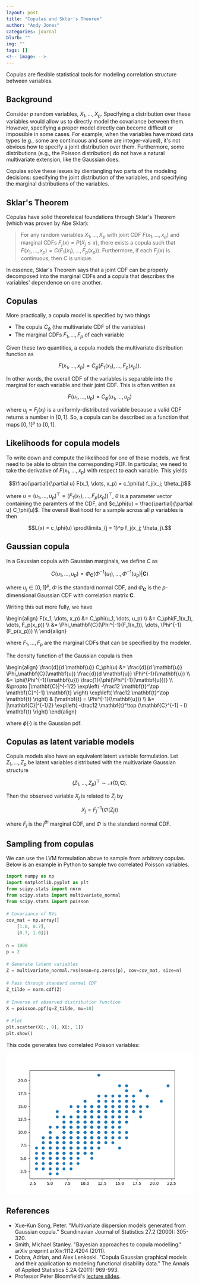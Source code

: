 ```yaml
---
layout: post
title: "Copulas and Sklar's Theorem"
author: "Andy Jones"
categories: journal
blurb: ""
img: ""
tags: []
<!-- image: -->
---
```


Copulas are flexible statistical tools for modeling correlation structure between variables.

## Background

Consider $p$ random variables, $X_1, \dots, X_p$. Specifying a distribution over these variables would allow us to directly model the covariance between them. However, specifying a proper model directly can become difficult or impossible in some cases. For example, when the variables have mixed data types (e.g., some are continuous and some are integer-valued), it's not obvious how to specify a joint distribution over them. Furthermore, some distributions (e.g., the Poisson distribution) do not have a natural multivariate extension, like the Gaussian does.

Copulas solve these issues by dientangling two parts of the modeling decisions: specifying the joint distribution of the variables, and specifying the marginal distributions of the variables.

## Sklar's Theorem

Copulas have solid theoreteical foundations through Sklar's Theorem (which was proven by Abe Sklar):

> For any random variables $X_1, \dots, X_p$ with joint CDF $F(x_1, \dots, x_p)$ and marginal CDFs $F_j(x) = P(X_j \leq x)$, there exists a copula such that $F(x_1, \dots, x_p) = C(F_1(x_1), \dots, F_p(x_p))$.
> Furthermore, if each $F_j(x)$ is continuous, then $C$ is unique.

In essence, Sklar's Theorem says that a joint CDF can be properly decomposed into the marginal CDFs and a copula that describes the variables' dependence on one another.

## Copulas

More practically, a copula model is specified by two things

- The copula $C_\phi$ (the multivariate CDF of the variables)
- The marginal CDFs $F_1, \dots, F_p$ of each variable

Given these two quantities, a copula models the multivariate distribution function as

$$F(x_1, \dots, x_p) = C_\phi(F_1(x_1), \dots, F_p(x_p)).$$

In other words, the overall CDF of the variables is separable into the marginal for each variable and their joint CDF. This is often written as 

$$F(u_1, \dots, u_p) = C_\phi(u_1, \dots, u_p)$$

where $u_j = F_j(x_j)$ is a uniformly-distributed variable because a valid CDF returns a number in $[0, 1]$. So, a copula can be described as a function that maps $[0, 1]^p$ to $[0, 1]$.


## Likelihoods for copula models

To write down and compute the likelihood for one of these models, we first need to be able to obtain the corresponding PDF. In particular, we need to take the derivative of $F(x_1, \dots, x_p)$ with respect to each variable. This yields

$$\frac{\partial}{\partial u} F(x_1, \dots, x_p) = c_\phi(u) f_j(x_j; \theta_j)$$

where $u = (u_1, \dots, u_p)^\top = (F_1(x_1), \dots, F_p(x_p))^\top$, $\theta$ is a parameter vector containing the paramters of the CDF, and $c_\phi(u) = \frac{\partial}{\partial u} C_\phi(u)$. The overall likelihood for a sample across all $p$ variables is then

$$L(x) =  c_\phi(u) \prod\limits_{j = 1}^p f_j(x_j; \theta_j).$$

## Gaussian copula

In a Gaussian copula with Gaussian marginals, we define $C$ as 

$$C(u_1, \dots, u_p) = \Phi_\mathbf{C}(\Phi^{-1}(u_1), \dots, \Phi^{-1}(u_p) | \mathbf{C})$$

where $u_j \in [0, 1]^p$, $\Phi$ is the standard normal CDF, and $\Phi_\mathbf{C}$ is the $p$-dimensional Gaussian CDF with correlation matrix $\mathbf{C}$.

Writing this out more fully, we have

\begin{align} F(x_1, \dots, x_p) &= C_\phi(u_1, \dots, u_p) \\\ &= C_\phi(F_1(x_1), \dots, F_p(x_p)) \\\ &= \Phi_\mathbf{C}(\Phi^{-1}(F_1(x_1)), \dots, \Phi^{-1}(F_p(x_p))) \\\ \end{align}

where $F_1, \dots, F_p$ are the marginal CDFs that can be specified by the modeler.

The density function of the Gaussian copula is then

\begin{align} \frac{d}{d \mathbf{u}} C_\phi(u) &= \frac{d}{d \mathbf{u}} \Phi_\mathbf{C}(\mathbf{u}) \frac{d}{d \mathbf{u}} \Phi^{-1}(\mathbf{u}) \\\ &= \phi(\Phi^{-1}(\mathbf{u})) \frac{1}{\phi(\Phi^{-1}(\mathbf{u}))} \\\ &\propto \|\mathbf{C}\|^{-1/2} \exp\left( -\frac12 \mathbf{t}^\top \mathbf{C}^{-1} \mathbf{t} \right) \exp\left( \frac12 \mathbf{t}^\top \mathbf{t} \right) & (\mathbf{t} = \Phi^{-1}(\mathbf{u})) \\\ &= \|\mathbf{C}\|^{-1/2} \exp\left( -\frac12 \mathbf{t}^\top (\mathbf{C}^{-1} - I) \mathbf{t} \right) \end{align}

where $\phi(\cdot)$ is the Gaussian pdf.


## Copulas as latent variable models

Copula models also have an equivalent latent variable formulation. Let $Z_1, \dots, Z_p$ be latent variables distributed with the multivariate Gaussian structure

$$(Z_1, \dots, Z_p)^\top \sim \mathcal{N}(0, \mathbf{C}).$$

Then the observed variable $X_j$ is related to $Z_j$ by

$$X_j = F_j^{-1}(\Phi(Z_j))$$

where $F_j$ is the $j^{th}$ marginal CDF, and $\Phi$ is the standard normal CDF.

## Sampling from copulas

We can use the LVM formulation above to sample from arbitrary copulas. Below is an example in Python to sample two correlated Poisson variables.

```python
import numpy as np
import matplotlib.pyplot as plt
from scipy.stats import norm
from scipy.stats import multivariate_normal
from scipy.stats import poisson

# Covariance of RVs
cov_mat = np.array([
	[1.0, 0.7],
	[0.7, 1.0]])

n = 1000
p = 2

# Generate latent variables
Z = multivariate_normal.rvs(mean=np.zeros(p), cov=cov_mat, size=n)

# Pass through standard normal CDF
Z_tilde = norm.cdf(Z)

# Inverse of observed distribution function
X = poisson.ppf(q=Z_tilde, mu=10)

# Plot
plt.scatter(X[:, 0], X[:, 1])
plt.show()
```

This code generates two correlated Poisson variables:

![Poisson RVs](/assets/poisson_correlated_rvs.png)



## References

- Xue‐Kun Song, Peter. "Multivariate dispersion models generated from Gaussian copula." Scandinavian Journal of Statistics 27.2 (2000): 305-320.
- Smith, Michael Stanley. "Bayesian approaches to copula modelling." arXiv preprint arXiv:1112.4204 (2011).
- Dobra, Adrian, and Alex Lenkoski. "Copula Gaussian graphical models and their application to modeling functional disability data." The Annals of Applied Statistics 5.2A (2011): 969-993.
- Professor Peter Bloomfield's [lecture slides](https://www.stat.ncsu.edu/people/bloomfield/courses/st810j/slides/copula.pdf).
